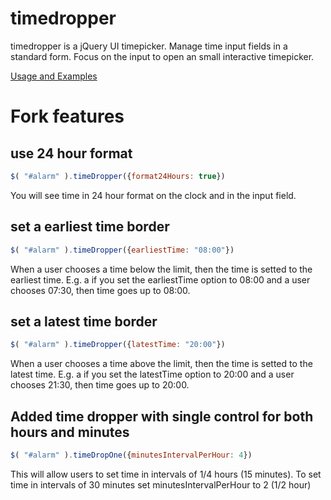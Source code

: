 # timedropper
timedropper is a jQuery UI timepicker. Manage time input fields in a standard form. Focus on the input to open an small interactive timepicker.


[Usage and Examples](http://bit.ly/1MrG1pH)


# Fork features

## use 24 hour format

```javascript
$( "#alarm" ).timeDropper({format24Hours: true})
```
You will see time in 24 hour format on the clock and in the input field.


## set a earliest time border

```javascript
$( "#alarm" ).timeDropper({earliestTime: "08:00"})

```

When a user chooses a time below the limit, then the time is setted to the earliest time. E.g. a if you set the earliestTime option to 08:00 and a user chooses 07:30, then time goes up to 08:00.



## set a latest time border

```javascript
$( "#alarm" ).timeDropper({latestTime: "20:00"})
```

When a user chooses a time above the limit, then the time is setted to the latest time. E.g. a if you set the latestTime option to 20:00 and a user chooses 21:30, then time goes up to 20:00.


## Added time dropper with single control for both hours and minutes

```javascript
$( "#alarm" ).timeDropOne({minutesIntervalPerHour: 4})
```

This will allow users to set time in intervals of 1/4 hours (15 minutes). To set time in intervals of 30 minutes set minutesIntervalPerHour to 2 (1/2 hour)